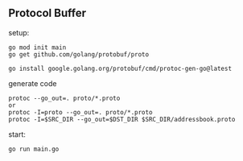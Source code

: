 ## Protocol Buffer

setup:

```
go mod init main
go get github.com/golang/protobuf/proto

go install google.golang.org/protobuf/cmd/protoc-gen-go@latest
```

generate code

```
protoc --go_out=. proto/*.proto
or
protoc -I=proto --go_out=. proto/*.proto
protoc -I=$SRC_DIR --go_out=$DST_DIR $SRC_DIR/addressbook.proto
```

start:

```
go run main.go
```
